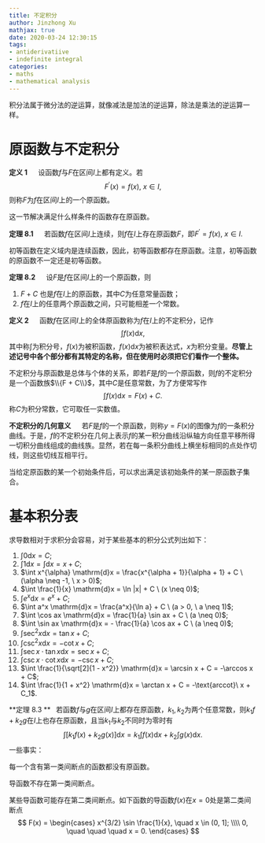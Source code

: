 ```yaml
---
title: 不定积分
author: Jinzhong Xu
mathjax: true
date: 2020-03-24 12:30:15
tags:
- antiderivatiive
- indefinite integral
categories:
- maths
- mathematical analysis
---
```


积分法属于微分法的逆运算，就像减法是加法的逆运算，除法是乘法的逆运算一样。

<!--more-->

# 原函数与不定积分

**定义 1** &emsp; 设函数$f$与$F$在区间$I$上都有定义。若
$$
F^{\prime}(x) = f(x), \ x \in I,
$$
则称$F$为$f$在区间$I$上的一个原函数。

这一节解决满足什么样条件的函数存在原函数。

**定理 8.1** &emsp; 若函数$f$在区间$I$上连续，则$f$在$I$上存在原函数$F$，即$F^{\prime} = f(x), \ x \in I$.

初等函数在定义域内是连续函数，因此，初等函数都存在原函数。注意，初等函数的原函数不一定还是初等函数。

**定理 8.2** &emsp; 设$F$是$f$在区间$I$上的一个原函数，则

1. $F + C$ 也是$f$在$I$上的原函数，其中$C$为任意常量函数；
2. $f$在$I$上的任意两个原函数之间，只可能相差一个常数。

**定义 2** &emsp; 函数$f$在区间$I$上的全体原函数称为$f$在$I$上的不定积分，记作
$$
\int f(x) \mathrm{d}x,
$$
其中称$\int$为积分号，$f(x)$为被积函数，$f(x)\mathrm{d}x$为被积表达式，$x$为积分变量。**尽管上述记号中各个部分都有其特定的名称，但在使用时必须把它们看作一个整体。**

不定积分与原函数是总体与个体的关系，即若$F$是$f$的一个原函数，则$f$的不定积分是一个函数族$\\{F + C\\}$，其中$C$是任意常数，为了方便常写作
$$
\int f(x) \mathrm{d}x = F(x) + C.
$$
称$C$为积分常数，它可取任一实数值。

**不定积分的几何意义** &emsp; 若$F$是$f$的一个原函数，则称$y = F(x)$的图像为$f$的一条积分曲线。于是，$f$的不定积分在几何上表示$f$的某一积分曲线沿纵轴方向任意平移所得一切积分曲线组成的曲线族。显然，若在每一条积分曲线上横坐标相同的点处作切线，则这些切线互相平行。

当给定原函数的某一个初始条件后，可以求出满足该初始条件的某一原函数子集合。

# 基本积分表

求导数相对于求积分会容易，对于某些基本的积分公式列出如下：

1. $\int 0 \mathrm{d}x = C$;
2. $\int 1 \mathrm{d}x = \int \mathrm{d}x = x + C$;
3. $\int x^{\alpha} \mathrm{d}x = \frac{x^{\alpha + 1}}{\alpha + 1} + C \ (\alpha \neq -1, \ x > 0)$;
4. $\int \frac{1}{x} \mathrm{d}x = \ln |x| + C \ (x \neq 0)$;
5. $\int e^x \mathrm{d}x = e^x + C$;
6. $\int a^x \mathrm{d}x = \frac{a^x}{\ln a} + C \ (a > 0, \ a \neq 1)$;
7. $\int \cos ax \mathrm{d}x = \frac{1}{a} \sin ax + C \ (a \neq 0)$;
8. $\int \sin ax \mathrm{d}x = - \frac{1}{a} \cos ax + C \ (a \neq 0)$;
9. $\int \sec^2 x \mathrm{d}x = \tan x + C$;
10. $\int \csc^2 x \mathrm{d}x = -\cot x + C$;
11. $\int \sec x \cdot \tan x \mathrm{d}x = \sec x + C$;
12. $\int \csc x \cdot \cot x \mathrm{d}x = -\csc x + C$;
13. $\int \frac{1}{\sqrt[2]{1 - x^2}} \mathrm{d}x = \arcsin x + C = -\arccos x + C$;
14. $\int \frac{1}{1 + x^2} \mathrm{d}x = \arctan x + C = -\text{arccot}\ x + C_1$.

**定理 8.3 **&ensp; 若函数$f$与$g$在区间$I$上都存在原函数，$k_1, k_2$为两个任意常数，则$k_1 f + k_2 g$在$I$上也存在原函数，且当$k_1$与$k_2$不同时为零时有
$$
\int [k_1 f(x) + k_2 g(x)] \mathrm{d}x = k_1 \int f(x) \mathrm{d}x + k_2 \int g(x) \mathrm{d}x.
$$
一些事实：

每一个含有第一类间断点的函数都没有原函数。

导函数不存在第一类间断点。

某些导函数可能存在第二类间断点。如下函数的导函数$f(x)$在$x = 0$处是第二类间断点
$$
F(x) = 
\begin{cases}
x^{3/2} \sin \frac{1}{x}, \quad x \in (0, 1]; \\\\
0, \quad \quad \quad x = 0.
\end{cases}
$$
